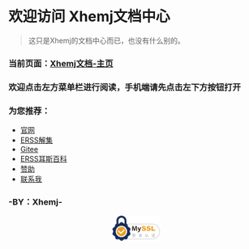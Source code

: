 # 欢迎访问 **Xhemj文档中心**
> 这只是Xhemj的文档中心而已，也没有什么别的。
### 当前页面：[Xhemj文档-主页](/)
### 欢迎点击左方菜单栏进行阅读，手机端请先点击左下方按钮打开
### 为您推荐：
* [官网](/)
* [ERSS解集](/Solve/)  
* [Gitee](https://gitee.com/xhemj)
* [ERSS耳斯百科](/ERSS-Wiki/)
* [赞助](/p/pay)
* [联系我](mailto:xhemj2680@163.com)
### -BY：Xhemj-
<div id="cc-myssl-id">
      <a href="https://myssl.com/xhemj.gitee.io?from=mysslid"><img src="/ssl.png" alt="" style="max-height:50px;display:block;margin:0 auto"></a>
</div>